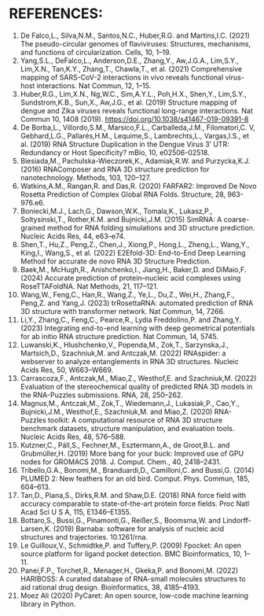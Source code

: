 # REFERENCES:
1. De Falco,L., Silva,N.M., Santos,N.C., Huber,R.G. and Martins,I.C. (2021) The pseudo-circular genomes of flaviviruses: Structures, mechanisms, and functions of circularization. Cells, 10, 1–19.
2. Yang,S.L., DeFalco,L., Anderson,D.E., Zhang,Y., Aw,J.G.A., Lim,S.Y., Lim,X.N., Tan,K.Y., Zhang,T., Chawla,T., et al. (2021) Comprehensive mapping of SARS-CoV-2 interactions in vivo reveals functional virus-host interactions. Nat Commun, 12, 1–15.
3. Huber,R.G., Lim,X.N., Ng,W.C., Sim,A.Y.L., Poh,H.X., Shen,Y., Lim,S.Y., Sundstrom,K.B., Sun,X., Aw,J.G., et al. (2019) Structure mapping of dengue and Zika viruses reveals functional long-range interactions. Nat Commun 10, 1408 (2019). https://doi.org/10.1038/s41467-019-09391-8
4. De Borba,L., Villordo,S.M., Marsico,F.L., Carballeda,J.M., Filomatori,C. V, Gebhard,L.G., Pallarés,H.M., Lequime,S., Lambrechts,L., Vargas,I.S., et al. (2019) RNA Structure Duplication in the Dengue Virus 3’ UTR: Redundancy or Host Specificity? mBio, 10, e02506-02518.
5. Biesiada,M., Pachulska-Wieczorek,K., Adamiak,R.W. and Purzycka,K.J. (2016) RNAComposer and RNA 3D structure prediction for nanotechnology. Methods, 103, 120–127.
6. Watkins,A.M., Rangan,R. and Das,R. (2020) FARFAR2: Improved De Novo Rosetta Prediction of Complex Global RNA Folds. Structure, 28, 963-976.e6.
7. Boniecki,M.J., Lach,G., Dawson,W.K., Tomala,K., Lukasz,P., Soltysinski,T., Rother,K.M. and Bujnicki,J.M. (2015) SimRNA: A coarse-grained method for RNA folding simulations and 3D structure prediction. Nucleic Acids Res, 44, e63–e74.
8. Shen,T., Hu,Z., Peng,Z., Chen,J., Xiong,P., Hong,L., Zheng,L., Wang,Y., King,I., Wang,S., et al. (2022) E2Efold-3D: End-to-End Deep Learning Method for accurate de novo RNA 3D Structure Prediction.
9. Baek,M., McHugh,R., Anishchenko,I., Jiang,H., Baker,D. and DiMaio,F. (2024) Accurate prediction of protein–nucleic acid complexes using RoseTTAFoldNA. Nat Methods, 21, 117–121.
10. Wang,W., Feng,C., Han,R., Wang,Z., Ye,L., Du,Z., Wei,H., Zhang,F., Peng,Z. and Yang,J. (2023) trRosettaRNA: automated prediction of RNA 3D structure with transformer network. Nat Commun, 14, 7266.
11. Li,Y., Zhang,C., Feng,C., Pearce,R., Lydia Freddolino,P. and Zhang,Y. (2023) Integrating end-to-end learning with deep geometrical potentials for ab initio RNA structure prediction. Nat Commun, 14, 5745.
12. Luwanski,K., Hlushchenko,V., Popenda,M., Zok,T., Sarzynska,J., Martsich,D., Szachniuk,M. and Antczak,M. (2022) RNAspider: a webserver to analyze entanglements in RNA 3D structures. Nucleic Acids Res, 50, W663–W669.
13. Carrascoza,F., Antczak,M., Miao,Z., Westhof,E. and Szachniuk,M. (2022) Evaluation of the stereochemical quality of predicted RNA 3D models in the RNA-Puzzles submissions. RNA, 28, 250–262.
14. Magnus,M., Antczak,M., Zok,T., Wiedemann,J., Lukasiak,P., Cao,Y., Bujnicki,J.M., Westhof,E., Szachniuk,M. and Miao,Z. (2020) RNA-Puzzles toolkit: A computational resource of RNA 3D structure benchmark datasets, structure manipulation, and evaluation tools. Nucleic Acids Res, 48, 576–588.
15. Kutzner,C., Páll,S., Fechner,M., Esztermann,A., de Groot,B.L. and Grubmüller,H. (2019) More bang for your buck: Improved use of GPU nodes for GROMACS 2018. J. Comput. Chem., 40, 2418–2431.
16. Tribello,G.A., Bonomi,M., Branduardi,D., Camilloni,C. and Bussi,G. (2014) PLUMED 2: New feathers for an old bird. Comput. Phys. Commun, 185, 604–613.
17. Tan,D., Piana,S., Dirks,R.M. and Shaw,D.E. (2018) RNA force field with accuracy comparable to state-of-the-art protein force fields. Proc Natl Acad Sci U S A, 115, E1346–E1355.
18. Bottaro,S., Bussi,G., Pinamonti,G., Reißer,S., Boomsma,W. and Lindorff-Larsen,K. (2019) Barnaba: software for analysis of nucleic acid structures and trajectories. 10.1261/rna.
19. Le Guilloux,V., Schmidtke,P. and Tuffery,P. (2009) Fpocket: An open source platform for ligand pocket detection. BMC Bioinformatics, 10, 1–11.
20. Panei,F.P., Torchet,R., Menager,H., Gkeka,P. and Bonomi,M. (2022) HARIBOSS: A curated database of RNA-small molecules structures to aid rational drug design. Bioinformatics, 38, 4185–4193.
21. Moez Ali (2020) PyCaret: An open source, low-code machine learning library in Python.

